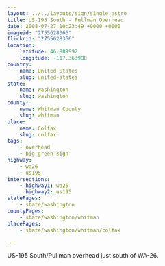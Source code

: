 ```yaml
---
layout: ../../layouts/sign/single.astro
title: US-195 South - Pullman Overhead
date: 2008-07-27 10:23:49 +0000 +0000
imageid: "2755628366"
flickrid: "2755628366"
location:
    latitude: 46.889992
    longitude: -117.363988
country:
    name: United States
    slug: united-states
state:
    name: Washington
    slug: washington
county:
    name: Whitman County
    slug: whitman
place:
    name: Colfax
    slug: colfax
tags:
    - overhead
    - big-green-sign
highway:
    - wa26
    - us195
intersections:
    - highway1: wa26
      highway2: us195
statePages:
    - state/washington
countyPages:
    - state/washington/whitman
placePages:
    - state/washington/whitman/colfax

---
```

US-195 South/Pullman overhead just south of WA-26.